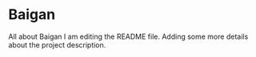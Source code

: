 # Baigan
All about Baigan
I am editing the README file. Adding some more details about the project description.
